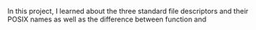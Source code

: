 In this project, I learned about the three standard file descriptors and their POSIX names as well as the difference between function and 
